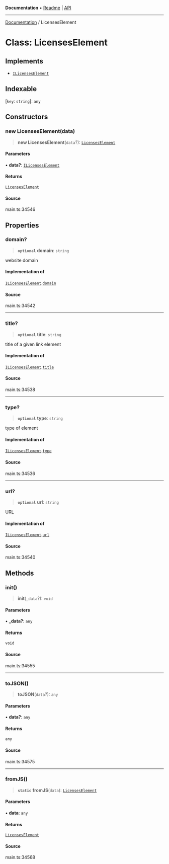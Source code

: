 **Documentation** • [Readme](../README.md) \| [API](../globals.md)

***

[Documentation](../README.md) / LicensesElement

# Class: LicensesElement

## Implements

- [`ILicensesElement`](../interfaces/ILicensesElement.md)

## Indexable

 \[`key`: `string`\]: `any`

## Constructors

### new LicensesElement(data)

> **new LicensesElement**(`data`?): [`LicensesElement`](LicensesElement.md)

#### Parameters

• **data?**: [`ILicensesElement`](../interfaces/ILicensesElement.md)

#### Returns

[`LicensesElement`](LicensesElement.md)

#### Source

main.ts:34546

## Properties

### domain?

> **`optional`** **domain**: `string`

website domain

#### Implementation of

[`ILicensesElement`](../interfaces/ILicensesElement.md).[`domain`](../interfaces/ILicensesElement.md#domain)

#### Source

main.ts:34542

***

### title?

> **`optional`** **title**: `string`

title of a given link element

#### Implementation of

[`ILicensesElement`](../interfaces/ILicensesElement.md).[`title`](../interfaces/ILicensesElement.md#title)

#### Source

main.ts:34538

***

### type?

> **`optional`** **type**: `string`

type of element

#### Implementation of

[`ILicensesElement`](../interfaces/ILicensesElement.md).[`type`](../interfaces/ILicensesElement.md#type)

#### Source

main.ts:34536

***

### url?

> **`optional`** **url**: `string`

URL

#### Implementation of

[`ILicensesElement`](../interfaces/ILicensesElement.md).[`url`](../interfaces/ILicensesElement.md#url)

#### Source

main.ts:34540

## Methods

### init()

> **init**(`_data`?): `void`

#### Parameters

• **\_data?**: `any`

#### Returns

`void`

#### Source

main.ts:34555

***

### toJSON()

> **toJSON**(`data`?): `any`

#### Parameters

• **data?**: `any`

#### Returns

`any`

#### Source

main.ts:34575

***

### fromJS()

> **`static`** **fromJS**(`data`): [`LicensesElement`](LicensesElement.md)

#### Parameters

• **data**: `any`

#### Returns

[`LicensesElement`](LicensesElement.md)

#### Source

main.ts:34568
